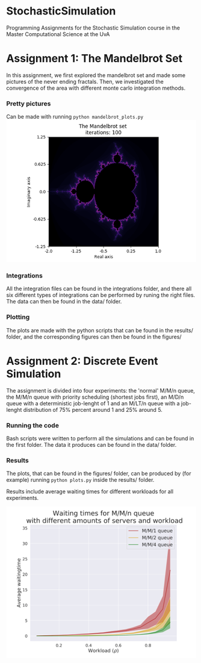 # StochasticSimulation
Programming Assignments for the Stochastic Simulation course in the Master Computational Science at the UvA

# Assignment 1: The Mandelbrot Set
In this assignment, we first explored the mandelbrot set and made some pictures of the never ending fractals. Then, we investigated the convergence of the area with different monte carlo integration methods.

### Pretty pictures
Can be made with running ```python mandelbrot_plots.py```
<img src="assignment1/figures/mandelbrot/mandelbrot.png">
### Integrations
All the integration files can be found in the integrations folder, and there all six different types of integrations can be performed by runing the right files.
The data can then be found in the data/ folder.

### Plotting
The plots are made with the python scripts that can be found in the results/ folder, and the corresponding figures can then be found in the figures/


# Assignment 2: Discrete Event Simulation
The assignment is divided into four experiments: the 'normal' M/M/n queue, the M/M/n queue with priority scheduling (shortest jobs first), an M/D/n queue with a deterministic job-lenght of 1 and an M/LT/n queue with a job-lenght distribution of 75% percent around 1 and 25% around 5.

### Running the code
Bash scripts were written to perform all the simulations and can be found in the first folder. The data it produces can be found in the data/ folder.

### Results
The plots, that can be found in the figures/ folder, can be produced by (for example) running ```python plots.py``` inside the results/ folder.

Results include average waiting times for different workloads for all experiments.

<img src="assignment2/figures/mmn_all.svg?sanitize=true">
